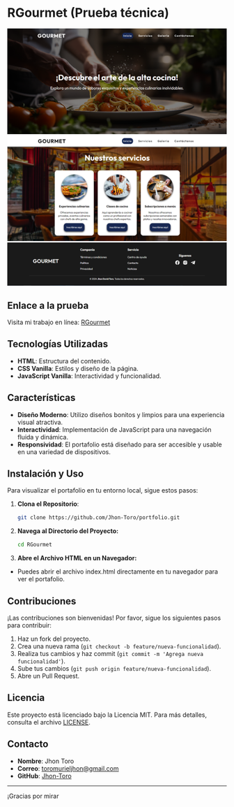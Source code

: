 # RGourmet (Prueba técnica)

![RGourmet](https://github.com/Jhon-Toro/RGourmet/blob/main/assets/img/landing.PNG) <br>
![RGourmet](https://github.com/Jhon-Toro/RGourmet/blob/main/assets/img/services.PNG) <br>
![RGourmet](https://github.com/Jhon-Toro/RGourmet/blob/main/assets/img/footer.PNG) <br>

## Enlace a la prueba

Visita mi trabajo en línea: [RGourmet](https://jhon-toro.github.io/RGourmet/)

## Tecnologías Utilizadas

- **HTML**: Estructura del contenido.
- **CSS Vanilla**: Estilos y diseño de la página.
- **JavaScript Vanilla**: Interactividad y funcionalidad.

## Características

- **Diseño Moderno**: Utilizo diseños bonitos y limpios para una experiencia visual atractiva.
- **Interactividad**: Implementación de JavaScript para una navegación fluida y dinámica.
- **Responsividad**: El portafolio está diseñado para ser accesible y usable en una variedad de dispositivos.

## Instalación y Uso

Para visualizar el portafolio en tu entorno local, sigue estos pasos:

1. **Clona el Repositorio**:
   ```bash
   git clone https://github.com/Jhon-Toro/portfolio.git

2. **Navega al Directorio del Proyecto:**
   ```bash
   cd RGourmet
   
3. **Abre el Archivo HTML en un Navegador:**
- Puedes abrir el archivo index.html directamente en tu navegador para ver el portafolio.


## Contribuciones

¡Las contribuciones son bienvenidas! Por favor, sigue los siguientes pasos para contribuir:

1. Haz un fork del proyecto.
2. Crea una nueva rama (`git checkout -b feature/nueva-funcionalidad`).
3. Realiza tus cambios y haz commit (`git commit -m 'Agrega nueva funcionalidad'`).
4. Sube tus cambios (`git push origin feature/nueva-funcionalidad`).
5. Abre un Pull Request.

## Licencia

Este proyecto está licenciado bajo la Licencia MIT. Para más detalles, consulta el archivo [LICENSE](LICENSE).

## Contacto

- **Nombre**: Jhon Toro
- **Correo**: toromurieljhon@gmail.com
- **GitHub**: [Jhon-Toro](https://github.com/Jhon-Toro)

---

¡Gracias por mirar
